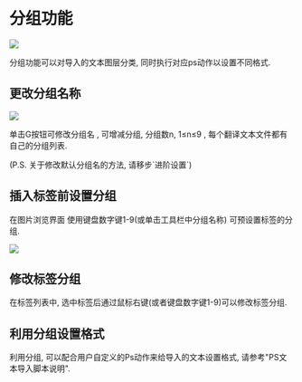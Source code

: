 # 分组功能

![](assets/group.jpg)

分组功能可以对导入的文本图层分类, 同时执行对应ps动作以设置不同格式.

## 更改分组名称

![](assets/group_name.png)

单击G按钮可修改分组名
, 可增减分组, 分组数n, 1≤n≤9
, 每个翻译文本文件都有自己的分组列表.

\(P.S. 关于修改默认分组名的方法, 请移步\`进阶设置\`\)

## 插入标签前设置分组

在图片浏览界面 使用键盘数字键1-9\(或单击工具栏中分组名称\) 可预设置标签的分组.

![](assets/2_before_insert.gif)

## 修改标签分组

在标签列表中, 选中标签后通过鼠标右键\(或者键盘数字键1-9\)可以修改标签分组.

## 利用分组设置格式

利用分组, 可以配合用户自定义的Ps动作来给导入的文本设置格式, 请参考"PS文本导入脚本说明".

